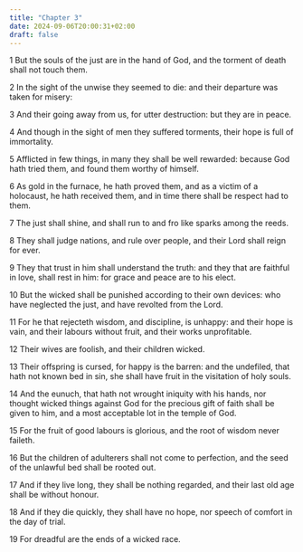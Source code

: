 ```yaml
---
title: "Chapter 3"
date: 2024-09-06T20:00:31+02:00
draft: false
---
```



1 But the souls of the just are in the hand of God, and the torment of death shall not touch them.

2 In the sight of the unwise they seemed to die: and their departure was taken for misery:

3 And their going away from us, for utter destruction: but they are in peace.

4 And though in the sight of men they suffered torments, their hope is full of immortality.

5 Afflicted in few things, in many they shall be well rewarded: because God hath tried them, and found them worthy of himself.

6 As gold in the furnace, he hath proved them, and as a victim of a holocaust, he hath received them, and in time there shall be respect had to them.

7 The just shall shine, and shall run to and fro like sparks among the reeds.

8 They shall judge nations, and rule over people, and their Lord shall reign for ever.

9 They that trust in him shall understand the truth: and they that are faithful in love, shall rest in him: for grace and peace are to his elect.

10 But the wicked shall be punished according to their own devices: who have neglected the just, and have revolted from the Lord.

11 For he that rejecteth wisdom, and discipline, is unhappy: and their hope is vain, and their labours without fruit, and their works unprofitable.

12 Their wives are foolish, and their children wicked.

13 Their offspring is cursed, for happy is the barren: and the undefiled, that hath not known bed in sin, she shall have fruit in the visitation of holy souls.

14 And the eunuch, that hath not wrought iniquity with his hands, nor thought wicked things against God for the precious gift of faith shall be given to him, and a most acceptable lot in the temple of God.

15 For the fruit of good labours is glorious, and the root of wisdom never faileth.

16 But the children of adulterers shall not come to perfection, and the seed of the unlawful bed shall be rooted out.

17 And if they live long, they shall be nothing regarded, and their last old age shall be without honour.

18 And if they die quickly, they shall have no hope, nor speech of comfort in the day of trial.

19 For dreadful are the ends of a wicked race.

